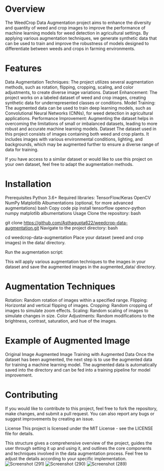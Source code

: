 
# Overview
The WeedCrop Data Augmentation project aims to enhance the diversity and quantity of weed and crop images to improve the performance of machine learning models for weed detection in agricultural settings. By applying various augmentation techniques, we generate synthetic data that can be used to train and improve the robustness of models designed to differentiate between weeds and crops in farming environments.

# Features
Data Augmentation Techniques: The project utilizes several augmentation methods, such as rotation, flipping, cropping, scaling, and color adjustments, to create diverse image variations.
Dataset Enhancement: The project works on a labeled dataset of weed and crop images, creating synthetic data for underrepresented classes or conditions.
Model Training: The augmented data can be used to train deep learning models, such as Convolutional Neural Networks (CNNs), for weed detection in agricultural applications.
Performance Improvement: Augmenting the dataset helps in overcoming the limitations of small or imbalanced datasets, leading to more robust and accurate machine learning models.
Dataset
The dataset used in this project consists of images containing both weed and crop plants. It includes images with various environmental conditions, lighting, and backgrounds, which may be augmented further to ensure a diverse range of data for training.

If you have access to a similar dataset or would like to use this project on your own dataset, feel free to adapt the augmentation methods.

# Installation
Prerequisites
Python 3.6+
Required libraries:
TensorFlow/Keras
OpenCV
NumPy
Matplotlib
Albumentations (optional, for more advanced augmentations)
bash
Copy code
pip install tensorflow opencv-python numpy matplotlib albumentations
Usage
Clone the repository:
bash

git clone https://github.com/Asthagupta622/weedcrop-data-augmentation.git
Navigate to the project directory:
bash

cd weedcrop-data-augmentation
Place your dataset (weed and crop images) in the data/ directory.

Run the augmentation script:


This will apply various augmentation techniques to the images in your dataset and save the augmented images in the augmented_data/ directory.

# Augmentation Techniques
Rotation: Random rotation of images within a specified range.
Flipping: Horizontal and vertical flipping of images.
Cropping: Random cropping of images to simulate zoom effects.
Scaling: Random scaling of images to simulate changes in size.
Color Adjustments: Random modifications to the brightness, contrast, saturation, and hue of the images.

# Example of Augmented Image
Original Image	Augmented Image
Training with Augmented Data
Once the dataset has been augmented, the next step is to use the augmented data for training a machine learning model. The augmented data is automatically saved into the directory and can be fed into a training pipeline for model improvement.


# Contributing
If you would like to contribute to this project, feel free to fork the repository, make changes, and submit a pull request. You can also report any bugs or suggest improvements by creating an issue.


License
This project is licensed under the MIT License - see the LICENSE file for details.

This structure gives a comprehensive overview of the project, guides the user through setting it up and using it, and outlines the core components and techniques involved in the data augmentation process. Feel free to adjust the details according to your specific implementation.
![Screenshot (291)](https://github.com/user-attachments/assets/4be8714a-a6c3-4b53-9a5b-66c9a674614e)
![Screenshot (290)](https://github.com/user-attachments/assets/959cd6e0-f901-4671-a721-723432ec8188)
![Screenshot (289)](https://github.com/user-attachments/assets/f1889957-4dd7-486f-8276-c757d66c7d81)

